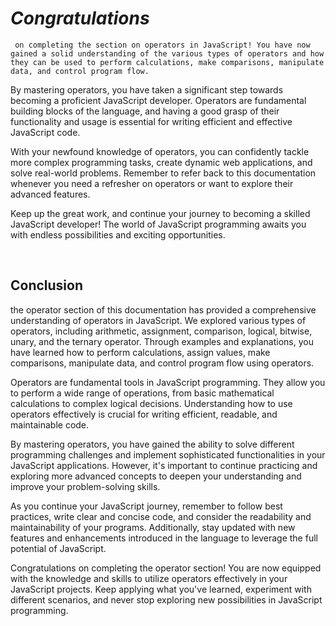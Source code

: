 # $Congratulations$

     on completing the section on operators in JavaScript! You have now gained a solid understanding of the various types of operators and how they can be used to perform calculations, make comparisons, manipulate data, and control program flow.

By mastering operators, you have taken a significant step towards becoming a proficient JavaScript developer. Operators are fundamental building blocks of the language, and having a good grasp of their functionality and usage is essential for writing efficient and effective JavaScript code.

With your newfound knowledge of operators, you can confidently tackle more complex programming tasks, create dynamic web applications, and solve real-world problems. Remember to refer back to this documentation whenever you need a refresher on operators or want to explore their advanced features.

Keep up the great work, and continue your journey to becoming a skilled JavaScript developer! The world of JavaScript programming awaits you with endless possibilities and exciting opportunities.

<br />

## Conclusion

the operator section of this documentation has provided a comprehensive understanding of operators in JavaScript. We explored various types of operators, including arithmetic, assignment, comparison, logical, bitwise, unary, and the ternary operator. Through examples and explanations, you have learned how to perform calculations, assign values, make comparisons, manipulate data, and control program flow using operators.

Operators are fundamental tools in JavaScript programming. They allow you to perform a wide range of operations, from basic mathematical calculations to complex logical decisions. Understanding how to use operators effectively is crucial for writing efficient, readable, and maintainable code.

By mastering operators, you have gained the ability to solve different programming challenges and implement sophisticated functionalities in your JavaScript applications. However, it's important to continue practicing and exploring more advanced concepts to deepen your understanding and improve your problem-solving skills.

As you continue your JavaScript journey, remember to follow best practices, write clear and concise code, and consider the readability and maintainability of your programs. Additionally, stay updated with new features and enhancements introduced in the language to leverage the full potential of JavaScript.

Congratulations on completing the operator section! You are now equipped with the knowledge and skills to utilize operators effectively in your JavaScript projects. Keep applying what you've learned, experiment with different scenarios, and never stop exploring new possibilities in JavaScript programming.
